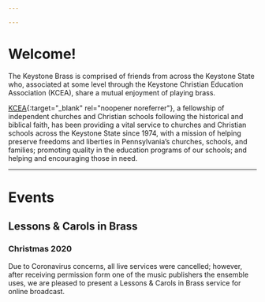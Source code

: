 ```yaml
---

---
```

# Welcome!

The Keystone Brass is comprised of friends from across the Keystone State who, associated at some level
through the Keystone Christian Education Association (KCEA), share a mutual enjoyment of playing brass.

[KCEA](https://kcea.com/){:target="_blank" rel="noopener noreferrer"}, a fellowship of independent
churches and Christian schools following the historical and biblical faith, has been providing a vital
service to churches and Christian schools across the Keystone State since 1974, with a mission of
helping preserve freedoms and liberties in Pennsylvania’s churches, schools, and families; promoting
quality in the education programs of our schools; and helping and encouraging those in need.

* * *

# Events

## Lessons & Carols in Brass
### Christmas 2020
Due to Coronavirus concerns, all live services were cancelled; however, after receiving permission form one of the
music publishers the ensemble uses, we are pleased to present a Lessons & Carols in Brass service for online broadcast.
